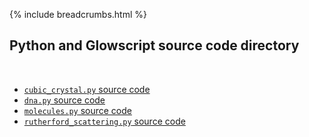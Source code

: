 {% include breadcrumbs.html %}

## Python and Glowscript source code directory
<div class="header_line"><br/></div>

- [`cubic_crystal.py` source code](cubic_crystal.py)
- [`dna.py` source code](dna.py)
- [`molecules.py` source code](molecules.py)
- [`rutherford_scattering.py` source code](rutherford_scattering.py)


